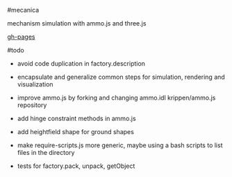 #mecanica

mechanism simulation with ammo.js and three.js

[gh-pages](https://nrox.github.io/mecanica/)

#todo

* avoid code duplication in factory.description

* encapsulate and generalize common steps for simulation, rendering and visualization

* improve ammo.js by forking and changing ammo.idl krippen/ammo.js repository

* add hinge constraint methods in ammo.js

* add heightfield shape for ground shapes

* make require-scripts.js more generic, maybe using a bash scripts to list files in the directory

* tests for factory.pack, unpack, getObject